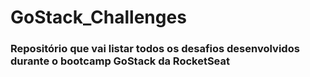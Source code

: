 # GoStack_Challenges

### Repositório que vai listar todos os desafios desenvolvidos durante o bootcamp GoStack da RocketSeat

